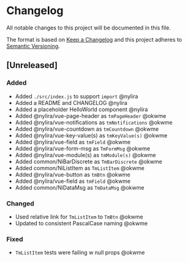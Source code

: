 # Changelog

All notable changes to this project will be documented in this file.

The format is based on [Keep a Changelog](http://keepachangelog.com/en/1.0.0/)
and this project adheres to [Semantic Versioning](http://semver.org/spec/v2.0.0.html).

## [Unreleased]

### Added

- Added `./src/index.js` to support `import` @nylira
- Added a README and CHANGELOG @nylira
- Added a placeholder HelloWorld component @nylira
- Added @nylira/vue-page-header as `tmPageHeader` @okwme
- Added @nylira/vue-notifications as `tmNotifications` @okwme
- Added @nylira/vue-countdown as `tmCountdown` @okwme
- Added @nylira/vue-key-value(s) as `tmKeyValue(s)` @okwme
- Added @nylira/vue-field as `tmField` @okwme
- Added @nylira/vue-form-msg as `TmFormMsg` @okwme
- Added @nylira/vue-module(s) as `tmModule(s)` @okwme
- Added common/NiBarDiscrete as `TmBarDiscrete` @okwme
- Added common/NiListItem as `TmListItem` @okwme
- Added @nylira/vue-button as `tmBtn` @okwme
- Added @nylira/vue-field as `tmField` @okwme
- Added common/NiDataMsg as `TmDataMsg` @okwme

### Changed

- Used relative link for `TmListItem` to `TmBtn` @okwme
- Updated to consistent PascalCase naming @okwme

### Fixed

- `TmListItem` tests were failing w null props @okwme
